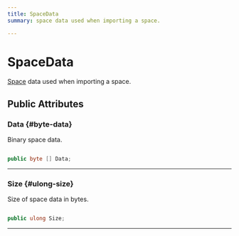 ```yaml
---
title: SpaceData
summary: space data used when importing a space. 

---
```


# SpaceData




[Space](/unity-api/api/UnityEngine.XR.MagicLeap/MLSpace/UnityEngine.XR.MagicLeap.MLSpace.Space.md) data used when importing a space.   





## Public Attributes

### Data {#byte-data}

Binary space data. 

```csharp

public byte [] Data;

```






-----------

### Size {#ulong-size}

Size of space data in bytes. 

```csharp

public ulong Size;

```






-----------

